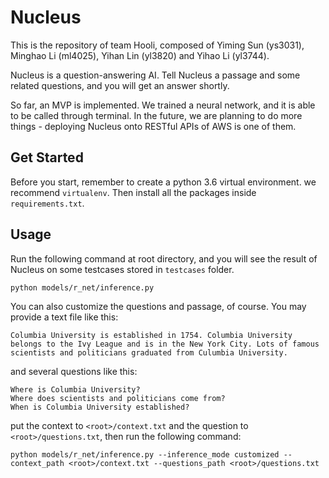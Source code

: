 # Nucleus

This is the repository of team Hooli, composed of Yiming Sun (ys3031), Minghao Li (ml4025), Yihan Lin (yl3820) and Yihao Li (yl3744).

Nucleus is a question-answering AI. Tell Nucleus a passage and some related questions, and you will get an answer shortly.

So far, an MVP is implemented. We trained a neural network, and it is able to be called through terminal. In the future, we are planning to do more things - deploying Nucleus onto RESTful APIs of AWS is one of them.

## Get Started

Before you start, remember to create a python 3.6 virtual environment. we recommend `virtualenv`. Then install all the packages inside `requirements.txt`.

## Usage
Run the following command at root directory, and you will see the result of Nucleus on some testcases stored in `testcases` folder.

```angular2html
python models/r_net/inference.py
```

You can also customize the questions and passage, of course. You may provide a text file like this:

```angular2html
Columbia University is established in 1754. Columbia University belongs to the Ivy League and is in the New York City. Lots of famous scientists and politicians graduated from Culumbia University.
```

and several questions like this:

```angular2html
Where is Columbia University?
Where does scientists and politicians come from?
When is Columbia University established?
```

put the context to `<root>/context.txt` and the question to `<root>/questions.txt`, then run the following command:

```angular2html
python models/r_net/inference.py --inference_mode customized --context_path <root>/context.txt --questions_path <root>/questions.txt
```



